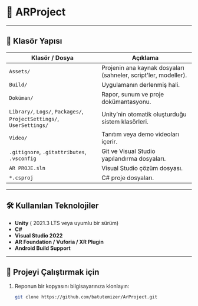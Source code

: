 # 📱 ARProject

---

## 📁 Klasör Yapısı

| Klasör / Dosya            | Açıklama |
|---------------------------|----------|
| `Assets/`                 | Projenin ana kaynak dosyaları (sahneler, script'ler, modeller). |
| `Build/`                  | Uygulamanın derlenmiş hali. |
| `Doküman/`                | Rapor, sunum ve proje dokümantasyonu. |
| `Library/`, `Logs/`, `Packages/`, `ProjectSettings/`, `UserSettings/` | Unity’nin otomatik oluşturduğu sistem klasörleri. |
| `Video/`                  | Tanıtım veya demo videoları içerir. |
| `.gitignore`, `.gitattributes`, `.vsconfig` | Git ve Visual Studio yapılandırma dosyaları. |
| `AR PROJE.sln`            | Visual Studio çözüm dosyası. |
| `*.csproj`                | C# proje dosyaları. |

---

## 🛠️ Kullanılan Teknolojiler

- **Unity** ( 2021.3 LTS veya uyumlu bir sürüm)
- **C#**
- **Visual Studio 2022**
- **AR Foundation / Vuforia / XR Plugin** 
- **Android Build Support**

---

## 🚀 Projeyi Çalıştırmak için

1. Reponun bir kopyasını bilgisayarınıza klonlayın:
   ```bash
   git clone https://github.com/batutemizer/ArProject.git
